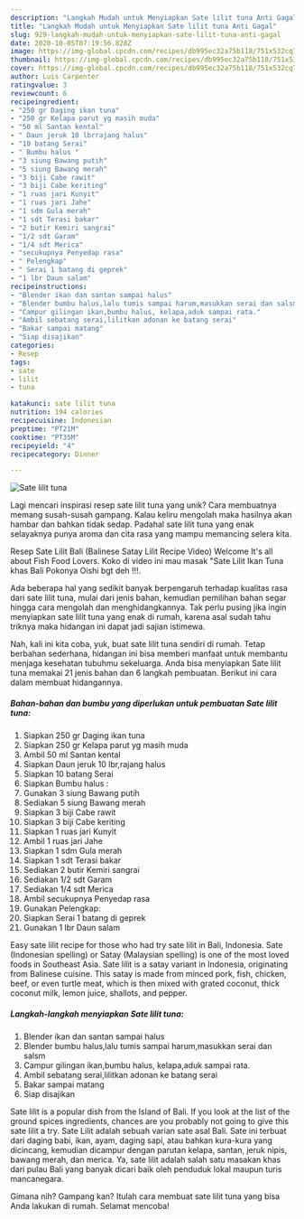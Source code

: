 ```yaml
---
description: "Langkah Mudah untuk Menyiapkan Sate lilit tuna Anti Gagal"
title: "Langkah Mudah untuk Menyiapkan Sate lilit tuna Anti Gagal"
slug: 929-langkah-mudah-untuk-menyiapkan-sate-lilit-tuna-anti-gagal
date: 2020-10-05T07:19:56.828Z
image: https://img-global.cpcdn.com/recipes/db995ec32a75b118/751x532cq70/sate-lilit-tuna-foto-resep-utama.jpg
thumbnail: https://img-global.cpcdn.com/recipes/db995ec32a75b118/751x532cq70/sate-lilit-tuna-foto-resep-utama.jpg
cover: https://img-global.cpcdn.com/recipes/db995ec32a75b118/751x532cq70/sate-lilit-tuna-foto-resep-utama.jpg
author: Luis Carpenter
ratingvalue: 3
reviewcount: 6
recipeingredient:
- "250 gr Daging ikan tuna"
- "250 gr Kelapa parut yg masih muda"
- "50 ml Santan kental"
- " Daun jeruk 10 lbrrajang halus"
- "10 batang Serai"
- " Bumbu halus "
- "3 siung Bawang putih"
- "5 siung Bawang merah"
- "3 biji Cabe rawit"
- "3 biji Cabe keriting"
- "1 ruas jari Kunyit"
- "1 ruas jari Jahe"
- "1 sdm Gula merah"
- "1 sdt Terasi bakar"
- "2 butir Kemiri sangrai"
- "1/2 sdt Garam"
- "1/4 sdt Merica"
- "secukupnya Penyedap rasa"
- " Pelengkap"
- " Serai 1 batang di geprek"
- "1 lbr Daun salam"
recipeinstructions:
- "Blender ikan dan santan sampai halus"
- "Blender bumbu halus,lalu tumis sampai harum,masukkan serai dan salsm"
- "Campur gilingan ikan,bumbu halus, kelapa,aduk sampai rata."
- "Ambil sebatang serai,lilitkan adonan ke batang serai"
- "Bakar sampai matang"
- "Siap disajikan"
categories:
- Resep
tags:
- sate
- lilit
- tuna

katakunci: sate lilit tuna 
nutrition: 194 calories
recipecuisine: Indonesian
preptime: "PT21M"
cooktime: "PT35M"
recipeyield: "4"
recipecategory: Dinner

---
```



![Sate lilit tuna](https://img-global.cpcdn.com/recipes/db995ec32a75b118/751x532cq70/sate-lilit-tuna-foto-resep-utama.jpg)

Lagi mencari inspirasi resep sate lilit tuna yang unik? Cara membuatnya memang susah-susah gampang. Kalau keliru mengolah maka hasilnya akan hambar dan bahkan tidak sedap. Padahal sate lilit tuna yang enak selayaknya punya aroma dan cita rasa yang mampu memancing selera kita.

Resep Sate Lilit Bali (Balinese Satay Lilit Recipe Video) Welcome It&#39;s all about Fish Food Lovers. Koko di video ini mau masak &#34;Sate Lilit Ikan Tuna khas Bali Pokonya Oishi bgt deh !!!.

Ada beberapa hal yang sedikit banyak berpengaruh terhadap kualitas rasa dari sate lilit tuna, mulai dari jenis bahan, kemudian pemilihan bahan segar hingga cara mengolah dan menghidangkannya. Tak perlu pusing jika ingin menyiapkan sate lilit tuna yang enak di rumah, karena asal sudah tahu triknya maka hidangan ini dapat jadi sajian istimewa.


Nah, kali ini kita coba, yuk, buat sate lilit tuna sendiri di rumah. Tetap berbahan sederhana, hidangan ini bisa memberi manfaat untuk membantu menjaga kesehatan tubuhmu sekeluarga. Anda bisa menyiapkan Sate lilit tuna memakai 21 jenis bahan dan 6 langkah pembuatan. Berikut ini cara dalam membuat hidangannya.

<!--inarticleads1-->

##### Bahan-bahan dan bumbu yang diperlukan untuk pembuatan Sate lilit tuna:

1. Siapkan 250 gr Daging ikan tuna
1. Siapkan 250 gr Kelapa parut yg masih muda
1. Ambil 50 ml Santan kental
1. Siapkan  Daun jeruk 10 lbr,rajang halus
1. Siapkan 10 batang Serai
1. Siapkan  Bumbu halus :
1. Gunakan 3 siung Bawang putih
1. Sediakan 5 siung Bawang merah
1. Siapkan 3 biji Cabe rawit
1. Siapkan 3 biji Cabe keriting
1. Siapkan 1 ruas jari Kunyit
1. Ambil 1 ruas jari Jahe
1. Siapkan 1 sdm Gula merah
1. Siapkan 1 sdt Terasi bakar
1. Sediakan 2 butir Kemiri sangrai
1. Sediakan 1/2 sdt Garam
1. Sediakan 1/4 sdt Merica
1. Ambil secukupnya Penyedap rasa
1. Gunakan  Pelengkap:
1. Siapkan  Serai 1 batang di geprek
1. Gunakan 1 lbr Daun salam


Easy sate lilit recipe for those who had try sate lilit in Bali, Indonesia. Sate (Indonesian spelling) or Satay (Malaysian spelling) is one of the most loved foods in Southeast Asia. Sate lilit is a satay variant in Indonesia, originating from Balinese cuisine. This satay is made from minced pork, fish, chicken, beef, or even turtle meat, which is then mixed with grated coconut, thick coconut milk, lemon juice, shallots, and pepper. 

<!--inarticleads2-->

##### Langkah-langkah menyiapkan Sate lilit tuna:

1. Blender ikan dan santan sampai halus
1. Blender bumbu halus,lalu tumis sampai harum,masukkan serai dan salsm
1. Campur gilingan ikan,bumbu halus, kelapa,aduk sampai rata.
1. Ambil sebatang serai,lilitkan adonan ke batang serai
1. Bakar sampai matang
1. Siap disajikan


Sate lilit is a popular dish from the Island of Bali. If you look at the list of the ground spices ingredients, chances are you probably not going to give this sate lilit a try. Sate Lilit adalah sebuah varian sate asal Bali. Sate ini terbuat dari daging babi, ikan, ayam, daging sapi, atau bahkan kura-kura yang dicincang, kemudian dicampur dengan parutan kelapa, santan, jeruk nipis, bawang merah, dan merica. Ya, sate lilit adalah salah satu masakan khas dari pulau Bali yang banyak dicari baik oleh penduduk lokal maupun turis mancanegara. 

Gimana nih? Gampang kan? Itulah cara membuat sate lilit tuna yang bisa Anda lakukan di rumah. Selamat mencoba!

